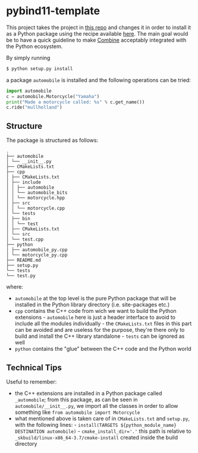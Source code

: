 # pybind11-template

This project takes the project in [this repo](https://github.com/smrfeld/cmake_cpp_pybind11_tutorial) and changes it in order to install it as a Python package using the recipe available [here](https://github.com/scikit-build/scikit-build-sample-projects/tree/master/projects/hello-pybind11). 
The main goal would be to have a quick guideline to make [Combine](https://github.com/cms-analysis/HiggsAnalysis-CombinedLimit) acceptably integrated with the Python ecosystem.

By simply running 
```bash
$ python setup.py install
``` 
a package ```automobile``` is installed and the following operations can be tried:
```python
import automobile
c = automobile.Motorcycle("Yamaha")
print("Made a motorcycle called: %s" % c.get_name())
c.ride("mullholland")
```

## Structure
The package is structured as follows:
```
.  
├── automobile  
│ └── __init__.py  
├── CMakeLists.txt  
├── cpp  
│ ├── CMakeLists.txt  
│ ├── include  
│ │ ├── automobile  
│ │ └── automobile_bits  
│ │ └── motorcycle.hpp  
│ ├── src  
│ │ └── motorcycle.cpp  
│ └── tests  
│ ├── bin  
│ │ └── test  
│ ├── CMakeLists.txt  
│ └── src  
│ └── test.cpp  
├── python  
│ ├── automobile_py.cpp  
│ └── motorcycle_py.cpp  
├── README.md  
├── setup.py  
└── tests  
└── test.py
```

where:

- ```automobile``` at the top level is the pure Python package that will be installed in the Python library directory (i.e. site-packages etc.)
- ```cpp``` contains the C++ code from wich we want to build the Python extensions
		- ```automobile``` here is just a header interface to avoid to include all the modules individually 
		- the ```CMakeLists.txt``` files in this part can be avoided and are useless for the purpose, they're there only to build and install the C++ library standalone
		- ```tests``` can be ignored as well
- ```python``` contains the "glue" between the C++ code and the Python world

## Technical Tips

Useful to remember:

- the C++ extensions are installed in a Python package called ```_automobile```; from this package, as can be seen in ```automobile/__init__.py```, we import all the classes in order to allow something like ```from automobile import Motorcycle```
- what mentioned above is taken care of in ```CMakeLists.txt``` and ```setup.py```, with the following lines:
		- ```install(TARGETS ${python_module_name} DESTINATION automobile)```
		- ```cmake_install_dir='.'```
		this path is relative to ```_skbuild/linux-x86_64-3.7/cmake-install``` created inside the build directory
